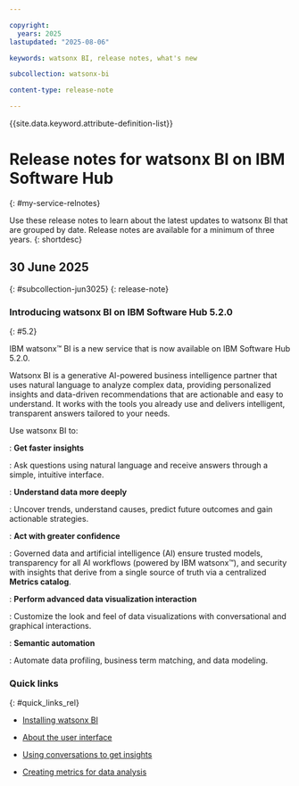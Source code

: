 ```yaml
---

copyright:
  years: 2025
lastupdated: "2025-08-06"

keywords: watsonx BI, release notes, what's new

subcollection: watsonx-bi

content-type: release-note

---
```




{{site.data.keyword.attribute-definition-list}}

# Release notes for watsonx BI on IBM Software Hub 
{: #my-service-relnotes}

Use these release notes to learn about the latest updates to watsonx BI that are grouped by date. Release notes are available for a minimum of three years.
{: shortdesc}



## 30 June 2025
{: #subcollection-jun3025}
{: release-note}

### Introducing watsonx BI on IBM Software Hub 5.2.0
{: #5.2}

IBM watsonx™ BI is a new service that is now available on IBM Software Hub 5.2.0.

Watsonx BI is a generative AI-powered business intelligence partner that uses natural language to analyze complex data, providing personalized insights and data-driven recommendations that are actionable and easy to understand. It works with the tools you already use and delivers intelligent, transparent answers tailored to your needs.

Use watsonx BI to:

:   **Get faster insights**

:    Ask questions using natural language and receive answers through a simple, intuitive interface.

:   **Understand data more deeply**

:   Uncover trends, understand causes, predict future outcomes and gain actionable strategies.

:   **Act with greater confidence**

:   Governed data and artificial intelligence (AI) ensure trusted models, transparency for all AI workflows (powered by IBM watsonx™), and security 
with insights that derive from a single source of truth via a centralized **Metrics catalog**. 

:   **Perform advanced data visualization interaction**

:   Customize the look and feel of data visualizations with conversational and graphical interactions.

:   **Semantic automation**

:   Automate data profiling, business term matching, and data modeling.

### Quick links
{: #quick_links_rel}

- [Installing watsonx BI](https://www.ibm.com/docs/SSNFH6_5.2.x/svc-bi/wxbi-install.html)

- [About the user interface](/docs/watsonx-bi?topic=watsonx-bi-user_interface)

- [Using conversations to get insights](/docs/watsonx-bi?topic=watsonx-bi-conv_overview)

- [Creating metrics for data analysis](/docs/watsonx-bi?topic=watsonx-bi-overview_metrics)
